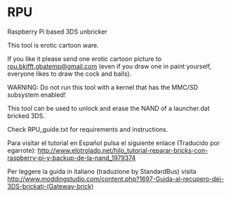 RPU
===

Raspberry Pi based 3DS unbricker


This tool is erotic cartoon ware.

If you like it please send one erotic cartoon picture to rpu.bkifft.gbatemp@gmail.com (even if you draw one in paint yourself, everyone likes to draw the cock and balls).

WARNING: Do not run this tool with a kernel that has the MMC/SD subsystem enabled!



This tool can be used to unlock and erase the NAND of a launcher.dat bricked 3DS.

Check RPU_guide.txt for requirements and instructions.

Para visitar el tutorial en Español pulsa el siguiente enlace (Traducido por egarrote): http://www.elotrolado.net/hilo_tutorial-reparar-bricks-con-raspberry-pi-y-backup-de-la-nand_1979374

Per leggere la guida in italiano (traduzione by StandardBus) visita http://www.moddingstudio.com/content.php?1697-Guida-al-recupero-dei-3DS-brickati-(Gateway-brick)



